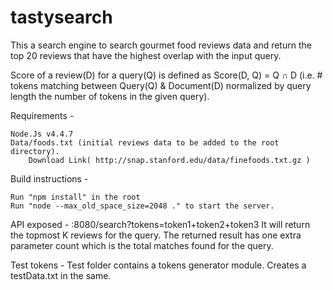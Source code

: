 # tastysearch


This a search engine to search gourmet food reviews data and return the top 20 reviews that have the highest overlap with the input query.

Score of a review(D) for a query(Q) is defined as Score(D, Q) = Q ∩ D (i.e. # tokens matching between Query(Q) & Document(D) normalized by query length ­the number of tokens in the given query).

Requirements -

    Node.Js v4.4.7
    Data/foods.txt (initial reviews data to be added to the root directory).
        Download Link( http://snap.stanford.edu/data/finefoods.txt.gz )

Build instructions -

    Run "npm install" in the root
    Run "node --max_old_space_size=2048 ." to start the server.

API exposed - 
    <ip>:8080/search?tokens=token1+token2+token3
    It will return the topmost K reviews for the query.
	The returned result has one extra parameter count which is the total matches found for the query.
    
Test tokens -
  Test folder contains a tokens generator module.
  Creates a testData.txt in the same.

